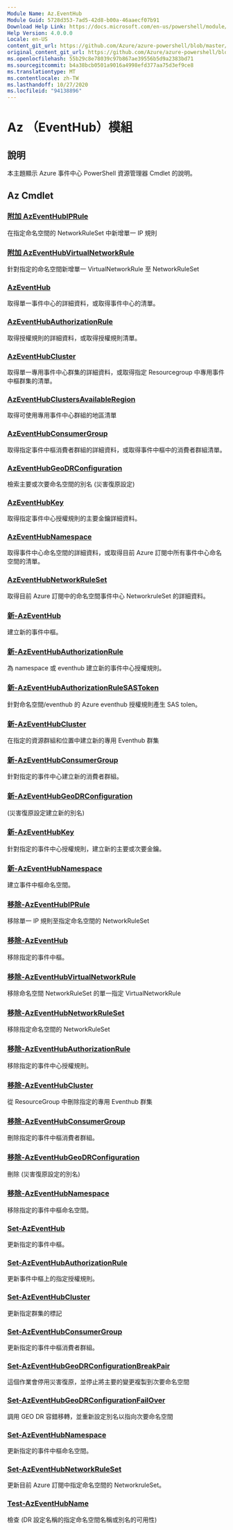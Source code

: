 ```yaml
---
Module Name: Az.EventHub
Module Guid: 5728d353-7ad5-42d8-b00a-46aaecf07b91
Download Help Link: https://docs.microsoft.com/en-us/powershell/module/az.eventhub
Help Version: 4.0.0.0
Locale: en-US
content_git_url: https://github.com/Azure/azure-powershell/blob/master/src/EventHub/EventHub/help/Az.EventHub.md
original_content_git_url: https://github.com/Azure/azure-powershell/blob/master/src/EventHub/EventHub/help/Az.EventHub.md
ms.openlocfilehash: 55b29c8e78039c97b867ae39556b5d9a2383bd71
ms.sourcegitcommit: b4a38bcb0501a9016a4998efd377aa75d3ef9ce8
ms.translationtype: MT
ms.contentlocale: zh-TW
ms.lasthandoff: 10/27/2020
ms.locfileid: "94138896"
---
```

# Az （EventHub）模組
## 說明
本主題顯示 Azure 事件中心 PowerShell 資源管理器 Cmdlet 的說明。

## Az Cmdlet
### [附加 AzEventHubIPRule](Add-AzEventHubIPRule.md)
在指定命名空間的 NetworkRuleSet 中新增單一 IP 規則

### [附加 AzEventHubVirtualNetworkRule](Add-AzEventHubVirtualNetworkRule.md)
針對指定的命名空間新增單一 VirtualNetworkRule 至 NetworkRuleSet

### [AzEventHub](Get-AzEventHub.md)
取得單一事件中心的詳細資料，或取得事件中心的清單。

### [AzEventHubAuthorizationRule](Get-AzEventHubAuthorizationRule.md)
取得授權規則的詳細資料，或取得授權規則清單。

### [AzEventHubCluster](Get-AzEventHubCluster.md)
取得單一專用事件中心群集的詳細資料，或取得指定 Resourcegroup 中專用事件中樞群集的清單。

### [AzEventHubClustersAvailableRegion](Get-AzEventHubClustersAvailableRegion.md)
取得可使用專用事件中心群組的地區清單

### [AzEventHubConsumerGroup](Get-AzEventHubConsumerGroup.md)
取得指定事件中樞消費者群組的詳細資料，或取得事件中樞中的消費者群組清單。

### [AzEventHubGeoDRConfiguration](Get-AzEventHubGeoDRConfiguration.md)
檢索主要或次要命名空間的別名 (災害復原設定) 

### [AzEventHubKey](Get-AzEventHubKey.md)
取得指定事件中心授權規則的主要金鑰詳細資料。

### [AzEventHubNamespace](Get-AzEventHubNamespace.md)
取得事件中心命名空間的詳細資料，或取得目前 Azure 訂閱中所有事件中心命名空間的清單。

### [AzEventHubNetworkRuleSet](Get-AzEventHubNetworkRuleSet.md)
取得目前 Azure 訂閱中的命名空間事件中心 NetworkruleSet 的詳細資料。

### [新-AzEventHub](New-AzEventHub.md)
建立新的事件中樞。

### [新-AzEventHubAuthorizationRule](New-AzEventHubAuthorizationRule.md)
為 namespace 或 eventhub 建立新的事件中心授權規則。

### [新-AzEventHubAuthorizationRuleSASToken](New-AzEventHubAuthorizationRuleSASToken.md)
針對命名空間/eventhub 的 Azure eventhub 授權規則產生 SAS tolen。

### [新-AzEventHubCluster](New-AzEventHubCluster.md)
在指定的資源群組和位置中建立新的專用 Eventhub 群集

### [新-AzEventHubConsumerGroup](New-AzEventHubConsumerGroup.md)
針對指定的事件中心建立新的消費者群組。

### [新-AzEventHubGeoDRConfiguration](New-AzEventHubGeoDRConfiguration.md)
 (災害復原設定建立新的別名) 

### [新-AzEventHubKey](New-AzEventHubKey.md)
針對指定的事件中心授權規則，建立新的主要或次要金鑰。

### [新-AzEventHubNamespace](New-AzEventHubNamespace.md)
建立事件中樞命名空間。

### [移除-AzEventHubIPRule](Remove-AzEventHubIPRule.md)
移除單一 IP 規則至指定命名空間的 NetworkRuleSet

### [移除-AzEventHub](Remove-AzEventHub.md)
移除指定的事件中樞。

### [移除-AzEventHubVirtualNetworkRule](Remove-AzEventHubVirtualNetworkRule.md)
移除命名空間 NetworkRuleSet 的單一指定 VirtualNetworkRule

### [移除-AzEventHubNetworkRuleSet](Remove-AzEventHubNetworkRuleSet.md)
移除指定命名空間的 NetworkRuleSet

### [移除-AzEventHubAuthorizationRule](Remove-AzEventHubAuthorizationRule.md)
移除指定的事件中心授權規則。

### [移除-AzEventHubCluster](Remove-AzEventHubCluster.md)
從 ResourceGroup 中刪除指定的專用 Eventhub 群集

### [移除-AzEventHubConsumerGroup](Remove-AzEventHubConsumerGroup.md)
刪除指定的事件中樞消費者群組。

### [移除-AzEventHubGeoDRConfiguration](Remove-AzEventHubGeoDRConfiguration.md)
刪除 (災害復原設定的別名) 

### [移除-AzEventHubNamespace](Remove-AzEventHubNamespace.md)
移除指定的事件中樞命名空間。

### [Set-AzEventHub](Set-AzEventHub.md)
更新指定的事件中樞。

### [Set-AzEventHubAuthorizationRule](Set-AzEventHubAuthorizationRule.md)
更新事件中樞上的指定授權規則。

### [Set-AzEventHubCluster](Set-AzEventHubCluster.md)
更新指定群集的標記

### [Set-AzEventHubConsumerGroup](Set-AzEventHubConsumerGroup.md)
更新指定的事件中樞消費者群組。

### [Set-AzEventHubGeoDRConfigurationBreakPair](Set-AzEventHubGeoDRConfigurationBreakPair.md)
這個作業會停用災害復原，並停止將主要的變更複製到次要命名空間

### [Set-AzEventHubGeoDRConfigurationFailOver](Set-AzEventHubGeoDRConfigurationFailOver.md)
調用 GEO DR 容錯移轉，並重新設定別名以指向次要命名空間

### [Set-AzEventHubNamespace](Set-AzEventHubNamespace.md)
更新指定的事件中樞命名空間。

### [Set-AzEventHubNetworkRuleSet](Set-AzEventHubNetworkRuleSet.md)
更新目前 Azure 訂閱中指定命名空間的 NetworkruleSet。

### [Test-AzEventHubName](Test-AzEventHubName.md)
檢查 (DR 設定名稱的指定命名空間名稱或別名的可用性) 

